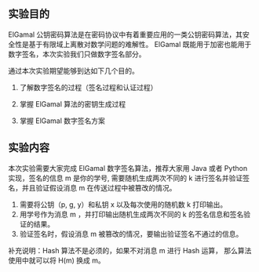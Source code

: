 ## 实验目的

ElGamal 公钥密码算法是在密码协议中有着重要应用的一类公钥密码算法，其安全性是基于有限域上离散对数学问题的难解性。 ElGamal 既能用于加密也能用于数字签名，本次实验我们只做数字签名部分。


通过本次实验期望能够到达如下几个目的。

1. 了解数字签名的过程（签名过程和认证过程）

2. 掌握 ElGamal 算法的密钥生成过程

3. 掌握 ElGamal 数字签名方案


## 实验内容

本次实验需要大家完成 ElGamal 数字签名算法，推荐大家用 Java 或者 Python 实现，签名的信息 m 是你的学号, 需要随机生成两次不同的 k 进行签名并验证签名，并且验证假设消息 m 在传送过程中被篡改的情况。

1. 需要将公钥（p, g, y）和私钥 x 以及每次使用的随机数 k 打印输出。
2. 用学号作为消息 m ，并打印输出随机生成两次不同的 k 的签名信息和签名验证的结果。
3. 验证签名时，假设消息 m 被篡改的情况，要输出验证签名不通过的信息。

补充说明：Hash 算法不是必须的，如果不对消息 m 进行 Hash 运算， 那么算法使用中就可以将 H(m) 换成 m。




         